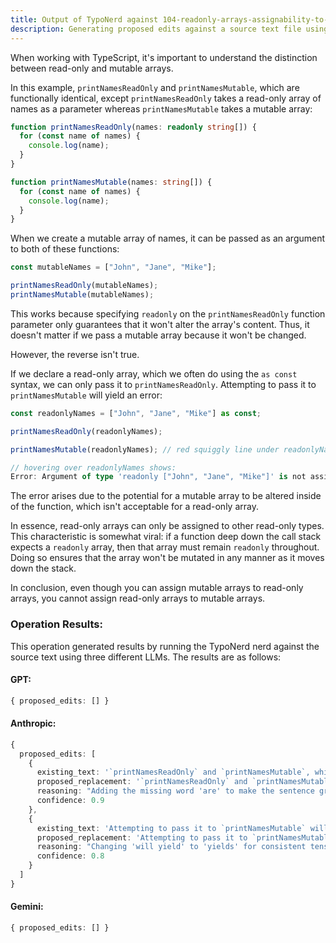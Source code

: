 ```yaml
---
title: Output of TypoNerd against 104-readonly-arrays-assignability-to-mutable-arrays.md
description: Generating proposed edits against a source text file using the TypoNerd nerd. The source text is included, followed by edits generated by the same nerd against three different LLMs.
---
```


When working with TypeScript, it's important to understand the distinction between read-only and mutable arrays.

In this example, `printNamesReadOnly` and `printNamesMutable`, which are functionally identical, except `printNamesReadOnly` takes a read-only array of names as a parameter whereas `printNamesMutable` takes a mutable array:

```typescript
function printNamesReadOnly(names: readonly string[]) {
  for (const name of names) {
    console.log(name);
  }
}

function printNamesMutable(names: string[]) {
  for (const name of names) {
    console.log(name);
  }
}
```

When we create a mutable array of names, it can be passed as an argument to both of these functions:

```typescript
const mutableNames = ["John", "Jane", "Mike"];

printNamesReadOnly(mutableNames);
printNamesMutable(mutableNames);
```

This works because specifying `readonly` on the `printNamesReadOnly` function parameter only guarantees that it won't alter the array's content. Thus, it doesn't matter if we pass a mutable array because it won't be changed.

However, the reverse isn't true.

If we declare a read-only array, which we often do using the `as const` syntax, we can only pass it to `printNamesReadOnly`. Attempting to pass it to `printNamesMutable` will yield an error:

```typescript
const readonlyNames = ["John", "Jane", "Mike"] as const;

printNamesReadOnly(readonlyNames);

printNamesMutable(readonlyNames); // red squiggly line under readonlyNames

// hovering over readonlyNames shows:
Error: Argument of type 'readonly ["John", "Jane", "Mike"]' is not assignable to parameter of type 'string[]'
```

The error arises due to the potential for a mutable array to be altered inside of the function, which isn't acceptable for a read-only array.

In essence, read-only arrays can only be assigned to other read-only types. This characteristic is somewhat viral: if a function deep down the call stack expects a `readonly` array, then that array must remain `readonly` throughout. Doing so ensures that the array won't be mutated in any manner as it moves down the stack.

In conclusion, even though you can assign mutable arrays to read-only arrays, you cannot assign read-only arrays to mutable arrays.

### Operation Results:
This operation generated results by running the TypoNerd nerd against the source text using three different LLMs. The results are as follows:

#### GPT:
```typescript
{ proposed_edits: [] }
```

#### Anthropic:
```typescript
{
  proposed_edits: [
    {
      existing_text: '`printNamesReadOnly` and `printNamesMutable`, which are functionally identical, except',
      proposed_replacement: '`printNamesReadOnly` and `printNamesMutable` are functionally identical, except',
      reasoning: "Adding the missing word 'are' to make the sentence grammatically correct.",
      confidence: 0.9
    },
    {
      existing_text: 'Attempting to pass it to `printNamesMutable` will yield an error:',
      proposed_replacement: 'Attempting to pass it to `printNamesMutable` yields an error:',
      reasoning: "Changing 'will yield' to 'yields' for consistent tense usage in the sentence.",
      confidence: 0.8
    }
  ]
}
```

#### Gemini:
```typescript
{ proposed_edits: [] }
```